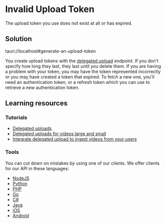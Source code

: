 Invalid Upload Token
====================

The upload token you use does not exist at all or has expired.

## Solution

tauri://localhost#generate-an-upload-token

You create upload tokens with the [delegated upload](/reference/api/Upload-Tokens#generate-an-upload-token) endpoint. If you don't specify how long they last, they last until you delete them. If you are having a problem with your token, you may have the token represented incorrectly or you may have created a token that expired. To fetch a new one, you'll need an authentication token, or a refresh token which you can use to retrieve a new authentication token.

## Learning resources

### Tutorials

* [Delegated uploads](https://api.video/blog/tutorials/delegated-uploads/)
* [Delegated uploads for videos large and small](https://api.video/blog/tutorials/delegated-uploads-for-videos-large-and-small-python/)
* [Integrate delegated upload to ingest videos from your users](/reference/api/Videos#upload-with-an-delegated-upload-token)

### Tools

You can cut down on mistakes by using one of our clients. We offer clients for our API in these languages:

- [NodeJS](../sdks/api-clients/apivideo-nodejs-client.md)
- [Python](../sdks/api-clients/apivideo-python-client.md)
- [PHP](../sdks/api-clients/apivideo-php-client.md)
- [Go](../sdks/api-clients/apivideo-go-client.md)
- [C#](../sdks/api-clients/apivideo-csharp-client.md)
- [Java](../sdks/api-clients/apivideo-java-client.md)
- [iOS](../sdks/api-clients/apivideo-swift5-client.md)
- [Android](../sdks/api-clients/apivideo-android-client.md)
